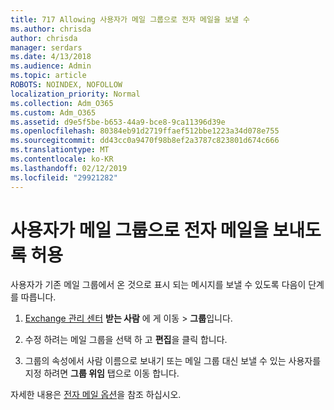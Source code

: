 ```yaml
---
title: 717 Allowing 사용자가 메일 그룹으로 전자 메일을 보낼 수
ms.author: chrisda
author: chrisda
manager: serdars
ms.date: 4/13/2018
ms.audience: Admin
ms.topic: article
ROBOTS: NOINDEX, NOFOLLOW
localization_priority: Normal
ms.collection: Adm_O365
ms.custom: Adm_O365
ms.assetid: d9e5f5be-b653-44a9-bce8-9ca11396d39e
ms.openlocfilehash: 80384eb91d2719ffaef512bbe1223a34d078e755
ms.sourcegitcommit: dd43cc0a9470f98b8ef2a3787c823801d674c666
ms.translationtype: MT
ms.contentlocale: ko-KR
ms.lasthandoff: 02/12/2019
ms.locfileid: "29921282"
---
```

# <a name="allow-users-to-send-email-as-a-distribution-group"></a>사용자가 메일 그룹으로 전자 메일을 보내도록 허용

사용자가 기존 메일 그룹에서 온 것으로 표시 되는 메시지를 보낼 수 있도록 다음이 단계를 따릅니다.
  
1. [Exchange 관리 센터](https://outlook.office365.com/ecp/) **받는 사람** 에 게 이동 \> **그룹**입니다.
    
2. 수정 하려는 메일 그룹을 선택 하 고 **편집**을 클릭 합니다.
    
3. 그룹의 속성에서 사람 이름으로 보내기 또는 메일 그룹 대신 보낼 수 있는 사용자를 지정 하려면 **그룹 위임** 탭으로 이동 합니다. 
    
자세한 내용은 [전자 메일 옵션](https://technet.microsoft.com/library/bb124513.aspx#groupdelegation)을 참조 하십시오.
  

